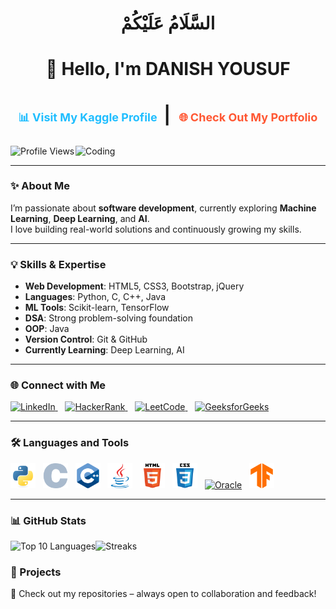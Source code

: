 <h1 align="center">السَّلَامُ عَلَيْكُمْ</h1>
<h1 align="center">👋 Hello, I'm DANISH YOUSUF</h1>

<h1 align="center">
    <p align="center">
  <a href="https://www.kaggle.com/danishyousuf19" target="_blank" style="font-size: 18px; text-decoration: none; color: #20BEFF; font-weight: bold;">
    📊 Visit My Kaggle Profile
  </a>
  &nbsp;|&nbsp;
  <a href="https://danishyousuf19.vercel.app/" target="_blank" style="font-size: 18px; text-decoration: none; color: #FF5733; font-weight: bold;">
    🌐 Check Out My Portfolio
  </a>
</p>
</h1>

<img align="right" alt="Coding" width="400" src="https://cdn.dribbble.com/users/1162077/screenshots/3848914/programmer.gif">

<p align="left">
    <img src="https://komarev.com/ghpvc/?username=danishyousuf19&label=Profile%20views&color=brightgreen&style=flat" alt="Profile Views" />
</p>

---

### ✨ About Me

I’m passionate about **software development**, currently exploring **Machine Learning**, **Deep Learning**, and **AI**.  
I love building real-world solutions and continuously growing my skills.

---

### 💡 Skills & Expertise

- **Web Development**: HTML5, CSS3, Bootstrap, jQuery  
- **Languages**: Python, C, C++, Java  
- **ML Tools**: Scikit-learn, TensorFlow  
- **DSA**: Strong problem-solving foundation  
- **OOP**: Java  
- **Version Control**: Git & GitHub  
- **Currently Learning**: Deep Learning, AI

---

### 🌐 Connect with Me

<p align="left">
  <a href="https://www.linkedin.com/in/danishyousuf19/" target="_blank">
    <img src="https://raw.githubusercontent.com/rahuldkjain/github-profile-readme-generator/master/src/images/icons/Social/linked-in-alt.svg" alt="LinkedIn" height="30" width="40" />
  </a>&nbsp;&nbsp;
  <a href="https://www.hackerrank.com/profile/Danishyousuf19" target="_blank">
    <img src="https://raw.githubusercontent.com/rahuldkjain/github-profile-readme-generator/master/src/images/icons/Social/hackerrank.svg" alt="HackerRank" height="30" width="40" />
  </a>&nbsp;&nbsp;
  <a href="https://leetcode.com/u/Danishyousuf19/" target="_blank">
    <img src="https://raw.githubusercontent.com/rahuldkjain/github-profile-readme-generator/master/src/images/icons/Social/leet-code.svg" alt="LeetCode" height="30" width="40" />
  </a>&nbsp;&nbsp;
  <a href="https://auth.geeksforgeeks.org/user/danishyousuf19" target="_blank">
    <img src="https://raw.githubusercontent.com/rahuldkjain/github-profile-readme-generator/master/src/images/icons/Social/geeks-for-geeks.svg" alt="GeeksforGeeks" height="30" width="40" />
  </a>
</p>

---

### 🛠️ Languages and Tools

<p align="left"> 
  <a href="https://www.python.org/" target="_blank"><img src="https://raw.githubusercontent.com/devicons/devicon/master/icons/python/python-original.svg" alt="Python" width="40" height="40"/></a>&nbsp;&nbsp;
  <a href="https://devdocs.io/c/" target="_blank"><img src="https://raw.githubusercontent.com/devicons/devicon/master/icons/c/c-original.svg" alt="C" width="40" height="40"/></a>&nbsp;&nbsp;
  <a href="https://isocpp.org/" target="_blank"><img src="https://raw.githubusercontent.com/devicons/devicon/master/icons/cplusplus/cplusplus-original.svg" alt="C++" width="40" height="40"/></a>&nbsp;&nbsp;
  <a href="https://www.java.com" target="_blank"><img src="https://raw.githubusercontent.com/devicons/devicon/master/icons/java/java-original.svg" alt="Java" width="40" height="40"/></a>&nbsp;&nbsp;
  <a href="https://www.w3.org/html/" target="_blank"><img src="https://raw.githubusercontent.com/devicons/devicon/master/icons/html5/html5-original-wordmark.svg" alt="HTML5" width="40" height="40"/></a>&nbsp;&nbsp;
  <a href="https://www.w3schools.com/css/" target="_blank"><img src="https://raw.githubusercontent.com/devicons/devicon/master/icons/css3/css3-original-wordmark.svg" alt="CSS3" width="40" height="40"/></a>&nbsp;&nbsp;
  <a href="https://www.oracle.com/database/" target="_blank"><img src="https://upload.wikimedia.org/wikipedia/commons/5/50/Oracle_logo.svg" alt="Oracle" width="70" height="40"/></a>&nbsp;&nbsp;
  <a href="https://www.tensorflow.org/" target="_blank"><img src="https://raw.githubusercontent.com/devicons/devicon/master/icons/tensorflow/tensorflow-original.svg" alt="TensorFlow" width="40" height="40"/></a>
</p>


---

### 📊 GitHub Stats

<img align="left" src="https://github-readme-stats.vercel.app/api/top-langs?username=danishyousuf19&langs_count=10&theme=vue&layout=compact&exclude_repo=large-notebook-repo-name" alt="Top 10 Languages" />
 <img src="https://github-readme-streak-stats.herokuapp.com/?user=danishyousuf19&theme=github-light" alt="Streaks" />


<br clear="left"/>



### 📁 Projects
📂 Check out my repositories – always open to collaboration and feedback!

